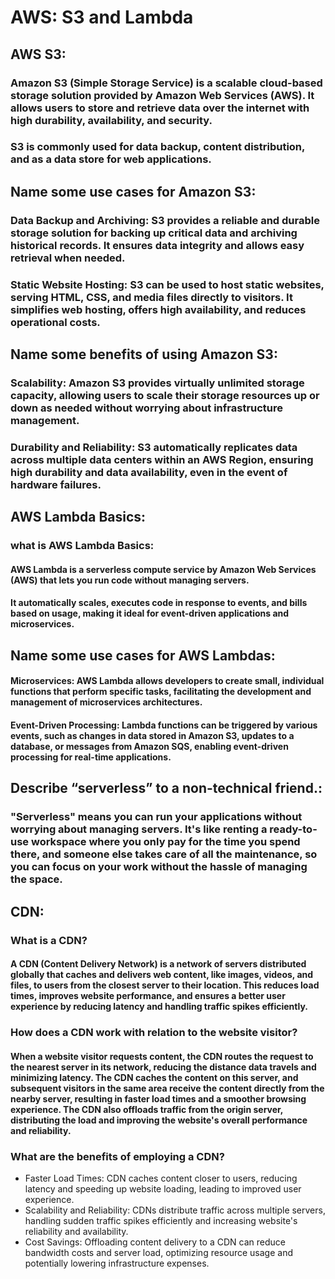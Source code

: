 # AWS: S3 and Lambda
## AWS S3:
### Amazon S3 (Simple Storage Service) is a scalable cloud-based storage solution provided by Amazon Web Services (AWS). It allows users to store and retrieve data over the internet with high durability, availability, and security.
### S3 is commonly used for data backup, content distribution, and as a data store for web applications.
## Name some use cases for Amazon S3:
### Data Backup and Archiving: S3 provides a reliable and durable storage solution for backing up critical data and archiving historical records. It ensures data integrity and allows easy retrieval when needed.

### Static Website Hosting: S3 can be used to host static websites, serving HTML, CSS, and media files directly to visitors. It simplifies web hosting, offers high availability, and reduces operational costs.

## Name some benefits of using Amazon S3:
### Scalability: Amazon S3 provides virtually unlimited storage capacity, allowing users to scale their storage resources up or down as needed without worrying about infrastructure management.

### Durability and Reliability: S3 automatically replicates data across multiple data centers within an AWS Region, ensuring high durability and data availability, even in the event of hardware failures.

## AWS Lambda Basics:
### what is AWS Lambda Basics:
#### AWS Lambda is a serverless compute service by Amazon Web Services (AWS) that lets you run code without managing servers. 
#### It automatically scales, executes code in response to events, and bills based on usage, making it ideal for event-driven applications and microservices.

## Name some use cases for AWS Lambdas:
#### Microservices: AWS Lambda allows developers to create small, individual functions that perform specific tasks, facilitating the development and management of microservices architectures.

#### Event-Driven Processing: Lambda functions can be triggered by various events, such as changes in data stored in Amazon S3, updates to a database, or messages from Amazon SQS, enabling event-driven processing for real-time applications.

## Describe “serverless” to a non-technical friend.:
### "Serverless" means you can run your applications without worrying about managing servers. It's like renting a ready-to-use workspace where you only pay for the time you spend there, and someone else takes care of all the maintenance, so you can focus on your work without the hassle of managing the space.

## CDN:
### What is a CDN?
#### A CDN (Content Delivery Network) is a network of servers distributed globally that caches and delivers web content, like images, videos, and files, to users from the closest server to their location. This reduces load times, improves website performance, and ensures a better user experience by reducing latency and handling traffic spikes efficiently.
### How does a CDN work with relation to the website visitor?
#### When a website visitor requests content, the CDN routes the request to the nearest server in its network, reducing the distance data travels and minimizing latency. The CDN caches the content on this server, and subsequent visitors in the same area receive the content directly from the nearby server, resulting in faster load times and a smoother browsing experience. The CDN also offloads traffic from the origin server, distributing the load and improving the website's overall performance and reliability.
### What are the benefits of employing a CDN?
- Faster Load Times: CDN caches content closer to users, reducing latency and speeding up website loading, leading to improved user experience.
- Scalability and Reliability: CDNs distribute traffic across multiple servers, handling sudden traffic spikes efficiently and increasing website's reliability and availability.
- Cost Savings: Offloading content delivery to a CDN can reduce bandwidth costs and server load, optimizing resource usage and potentially lowering infrastructure expenses.
